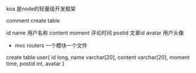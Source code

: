koa 是node的轻量级开发框架

comment create table

id 
name 用户名称
content
moment 评论时间
postid 文章id
avatar 用户头像

- mvc
  routers 一个模块一个文件 

create table user{
    id long,
    name varchar[20],
    content varchar[20],
    moment time,
    postid int,
    avatar 
}